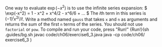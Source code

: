One way to evaluate $\exp(-x^2)$ is to use the infinite series expansion: $ \exp(-x^2) = 1 - x^2 + x^4/2 - x^6/6 + ... $ The $i$th term in this series is $(-1)^i x^{2i} / i!$. Write a method named `gauss` that takes `x` and `n` as arguments and returns the sum of the first `n` terms of the series. You should not use `factorial` or `pow`.   To compile and run your code, press "Run!" {Run!}(sh .guides/bg.sh javac code/ch06/exercise6_3.java java -cp code/ch06/ exercise6_3 )
